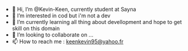 - 👋 Hi, I’m @Kevin-Keen, currently student at Sayna
- 👀 I’m interested in cod but i'm not a dev
- 🌱 I’m currently learning all thing about devellopment and hope to get skill on this domain
- 💞️ I’m looking to collaborate on ...
- 📫 How to reach me : keenkevin95@yahoo.fr




